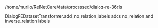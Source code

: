 /home/murilo/RelNetCare/data/processed/dialog-re-36cls

DialogREDatasetTransformer.add_no_relation_labels 
adds no_relation and inverse_relation labels

